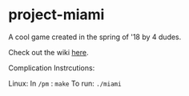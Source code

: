 # project-miami
A cool game created in the spring of '18 by 4 dudes.

Check out the wiki [here](https://github.com/oop-i-did-it-again/project-miami/wiki).

Complication Instrcutions:

Linux:
In `/pm` :
`make`
To run:
`./miami`
